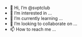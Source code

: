 - 👋 Hi, I’m @svptclub
- 👀 I’m interested in ...
- 🌱 I’m currently learning ...
- 💞️ I’m looking to collaborate on ...
- 📫 How to reach me ...

<!---
svptclub/svptclub is a ✨ special ✨ repository because its `README.md` (this file) appears on your GitHub profile.
You can click the Preview link to take a look at your changes.
--->
